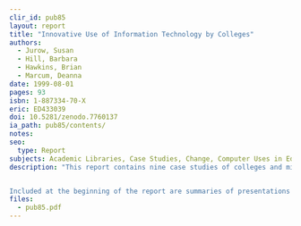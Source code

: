 ```yaml
---
clir_id: pub85
layout: report
title: "Innovative Use of Information Technology by Colleges"
authors:
  - Jurow, Susan
  - Hill, Barbara
  - Hawkins, Brian
  - Marcum, Deanna
date: 1999-08-01
pages: 93
isbn: 1-887334-70-X
eric: ED433039
doi: 10.5281/zenodo.7760137
ia_path: pub85/contents/
notes:
seo:
  type: Report
subjects: Academic Libraries, Case Studies, Change, Computer Uses in Education, Conferences, Educational Change, Educational Development, Educational Technology, Higher Education, Information Technology, Innovation, Instructional Innovation, Library Development, Program Development, Technology Integration
description: "This report contains nine case studies of colleges and mid-sized universities whose libraries have used new information technologies to improve education on their campuses. Funded by a grant from the W. K. Kellogg Foundation, members of CLIR staff and one of its advisory groups, the College Libraries Committee, studied the experience of college libraries that use new information technology to enhance library services and provide information resources to students and faculty in innovative ways. The nine colleges and mid-sized universities that participated in the study are: the California Institute of Technology; Carnegie Mellon University; Indiana University/Purdue University at Indianapolis; Lafayette College; Point Park College; Southern Utah University; Stevens Institute of Technology; West Virginia Wesleyan College; and Wellesley College.


Included at the beginning of the report are summaries of presentations made at a follow-up conference to discuss the studies and ideas for making change in higher education."
files:
  - pub85.pdf
---
```

